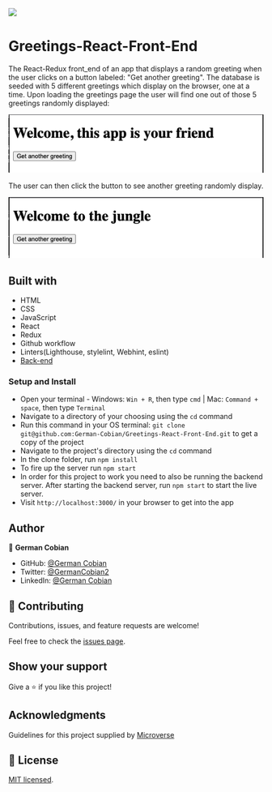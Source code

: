 ![](https://img.shields.io/badge/Microverse-blueviolet)

# Greetings-React-Front-End

The React-Redux front_end of an app that displays a random greeting when the user clicks on a button labeled: "Get another greeting". The database is seeded with 5 different greetings which display on the browser, one at a time. Upon loading the greetings page the user will find one out of those 5 greetings randomly displayed:

![Greetings](/public/Greeting1.png?raw=true "random greeting")

The user can then click the button to see another greeting randomly display.

![Greetings](/public/Greeting2.png?raw=true "random greeting")

## Built with

* HTML
* CSS
* JavaScript
* React
* Redux
* Github workflow
* Linters(Lighthouse, stylelint, Webhint, eslint)
* [Back-end](https://github.com/German-Cobian/Greetings-Rails-Back-End)


### Setup and Install

* Open your terminal - Windows: `Win + R`, then type `cmd` | Mac: `Command + space`, then type `Terminal`
* Navigate to a directory of your choosing using the `cd` command
* Run this command in your OS terminal: `git clone git@github.com:German-Cobian/Greetings-React-Front-End.git` to get a copy of the project
* Navigate to the project's directory using the `cd` command
* In the clone folder, run `npm install`
* To fire up the server run `npm start`
* In order for this project to work you need to also be running the backend server. After starting the backend server,
  run  `npm start` to start the live server.
* Visit `http://localhost:3000/` in your browser to get into the app

## Author

👤 **German Cobian**
* GitHub: [@German Cobian](https://github.com/German-Cobian)
* Twitter: [@GermanCobian2](https://twitter.com/GermanCobian2)
* LinkedIn: [@German Cobian](https://www.linkedin.com/in/german-cobian/)


## 🤝 Contributing

Contributions, issues, and feature requests are welcome!

Feel free to check the [issues page](https://github.com/German-Cobian/Greetings-React-Front-End/issues).


## Show your support

Give a ⭐️ if you like this project!


## Acknowledgments

Guidelines for this project supplied by [Microverse](https://github.com/microverseinc/curriculum-rails/blob/main/connect-frontend-frameworks/hello_world_two_apps.md)


## 📝 License

[MIT licensed](https://github.com/German-Cobian/Greetings-React-Front-End/blob/main/LICENSE).